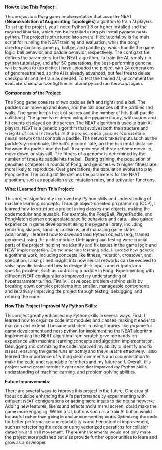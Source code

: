 **How to Use This Project:**

This project is a Pong game implementation that uses the NEAT ****(NeuroEvolution of Augmenting Topologies)**** algorithm to train AI players. To set up the project, you’ll need Python 3.8 or higher installed and the required libraries, which can be installed using pip install pygame neat-python. The project is structured into several files: tutorial.py is the main script for running the NEAT training and evaluation, while the pong/ directory contains game.py, ball.py, and paddle.py, which handle the game logic, ball behavior, and paddle behavior, respectively. The config.txt file defines the parameters for the NEAT algorithm. To train the AI, simply run python tutorial.py, and after 50 generations, the best-performing genome will be saved to top.pickle. I have uploaded the project with 24 generations of genomes trained, so the AI is already advanced, but feel free to delete checkpoints and re-train as needed. To test the trained AI, uncomment the evaluate_champion(config) line in tutorial.py and run the script again.

**Components of the Project:**

The Pong game consists of two paddles (left and right) and a ball. The paddles can move up and down, and the ball bounces off the paddles and walls. The game keeps track of scores and the number of hits (ball-paddle collisions). The game is rendered using the pygame library, with scores and hit counts displayed on the screen. The NEAT algorithm is used to train AI players. NEAT is a genetic algorithm that evolves both the structure and weights of neural networks. In this project, each genome represents a neural network that controls a paddle. The network takes inputs such as the paddle's y-coordinate, the ball's y-coordinate, and the horizontal distance between the paddle and the ball. It outputs one of three actions: move up, move down, or stay still. The fitness of a genome is determined by the number of times its paddle hits the ball. During training, the population of genomes competes in rounds of Pong, and genomes with higher fitness are more likely to reproduce. Over generations, the population evolves to play Pong better. The config.txt file defines the parameters for the NEAT algorithm, such as population size, mutation rates, and activation functions.

**What I Learned from This Project:**

This project significantly improved my Python skills and understanding of machine learning concepts. Through object-oriented programming (OOP), I learned how to structure a project using classes and objects, making the code modular and reusable. For example, the PongBall, PlayerPaddle, and PongMatch classes encapsulate specific behaviors and data. I also gained experience in game development using the pygame library, including rendering shapes, handling collisions, and managing game states. Additionally, I learned how to save and load Python objects (e.g., trained genomes) using the pickle module. Debugging and testing were crucial parts of the project, helping me identify and fix issues in the game logic and NEAT implementation. On the machine learning side, I learned how genetic algorithms work, including concepts like fitness, mutation, crossover, and speciation. I also gained insight into how neural networks can be evolved to solve specific tasks and how to design their inputs and outputs for a specific problem, such as controlling a paddle in Pong. Experimenting with different NEAT configurations improved my understanding of hyperparameter tuning. Finally, I developed problem-solving skills by breaking down complex problems into smaller, manageable components and iteratively improving the project through testing, debugging, and refining the code.

**How This Project Improved My Python Skills:**

This project greatly enhanced my Python skills in several ways. First, I learned how to organize code into modules and classes, making it easier to maintain and extend. I became proficient in using libraries like pygame for game development and neat-python for implementing the NEAT algorithm. Implementing the NEAT algorithm from scratch gave me hands-on experience with machine learning concepts and algorithm implementation. Debugging and optimizing the code improved my ability to identify and fix issues, ensuring the game runs smoothly and the AI learns effectively. I also learned the importance of writing clear comments and documentation to make the code understandable for others and my future self. Overall, this project was a great learning experience that improved my Python skills, understanding of machine learning, and problem-solving abilities.

**Future Improvements:**

There are several ways to improve this project in the future. One area of focus could be enhancing the AI's performance by experimenting with different NEAT configurations or adding more inputs to the neural network. Adding new features, like sound effects and a menu screen, could make the game more engaging. Within a UI, buttons such as a train AI button would be useful rather than going in and uncommenting code. Optimizing the code for better performance and readability is another potential improvement, such as refactoring the code or using vectorized operations for collision detection and ball movement. These enhancements would not only make the project more polished but also provide further opportunities to learn and grow as a developer.
